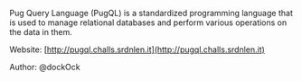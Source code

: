 Pug Query Language (PugQL) is a standardized programming language that is used to manage relational databases and perform various operations on the data in them.

Website: [http://pugql.challs.srdnlen.it](http://pugql.challs.srdnlen.it)

Author: @dockOck

